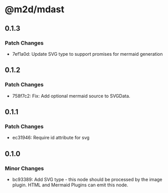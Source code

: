 # @m2d/mdast

## 0.1.3

### Patch Changes

- 7ef1a0d: Update SVG type to support promises for mermaid generation

## 0.1.2

### Patch Changes

- 758f7c2: Fix: Add optional mermaid source to SVGData.

## 0.1.1

### Patch Changes

- ec31946: Require id attribute for svg

## 0.1.0

### Minor Changes

- bc93389: Add SVG type - this node should be processed by the image plugin. HTML and Mermaid Plugins can emit this node.
